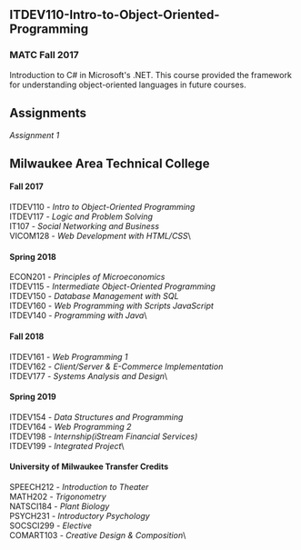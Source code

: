 ITDEV110-Intro-to-Object-Oriented-Programming
------
### MATC Fall 2017

Introduction to C# in Microsoft's .NET.  This course provided the framework for understanding object-oriented languages in future courses.

Assignments
------
*Assignment 1*


Milwaukee Area Technical College
------
#### Fall 2017
ITDEV110 - *Intro to Object-Oriented Programming*\
ITDEV117 - *Logic and Problem Solving*\
IT107 - *Social Networking and Business*\
VICOM128 - *Web Development with HTML/CSS*\

#### Spring 2018
ECON201 - *Principles of Microeconomics*\
ITDEV115 - *Intermediate Object-Oriented Programming*\
ITDEV150 - *Database Management with SQL*\
ITDEV160 - *Web Programming with Scripts JavaScript*\
ITDEV140 - *Programming with Java*\

#### Fall 2018
ITDEV161 - *Web Programming 1*\
ITDEV162 - *Client/Server & E-Commerce Implementation*\
ITDEV177 - *Systems Analysis and Design*\

#### Spring 2019
ITDEV154 - *Data Structures and Programming*\
ITDEV164 - *Web Programming 2*\
ITDEV198 - *Internship(iStream Financial Services)*\
ITDEV199 - *Integrated Project*\

#### University of Milwaukee Transfer Credits
SPEECH212 - *Introduction to Theater*\
MATH202 - *Trigonometry*\
NATSCI184 - *Plant Biology*\
PSYCH231 - *Introductory Psychology*\
SOCSCI299 - *Elective*\
COMART103 - *Creative Design & Composition*\
